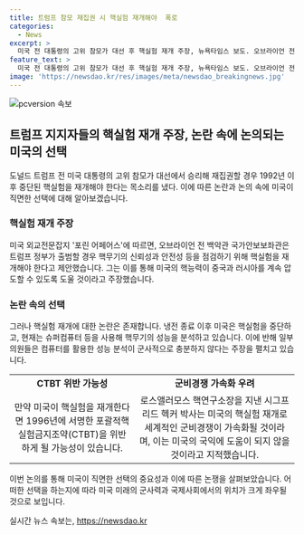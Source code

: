 ```yaml
---
title: 트럼프 참모 재집권 시 핵실험 재개해야  폭로
categories:
  - News
excerpt: >
  미국 전 대통령의 고위 참모가 대선 후 핵실험 재개 주장, 뉴욕타임스 보도. 오브라이언 전 보좌관은 미국이 중단한 핵실험 재개로 미국의 핵능력 강화를 주장하며, 이에 반대하는 목소리도 나옴. 핵실험 재개는 포괄적핵실험금지조약 위반 등 우려와 함께 세계적 군비경쟁 가속화 우려도 있음. (150자)
feature_text: >
  미국 전 대통령의 고위 참모가 대선 후 핵실험 재개 주장, 뉴욕타임스 보도. 오브라이언 전 보좌관은 미국이 중단한 핵실험 재개로 미국의 핵능력 강화를 주장하며, 이에 반대하는 목소리도 나옴. 핵실험 재개는 포괄적핵실험금지조약 위반 등 우려와 함께 세계적 군비경쟁 가속화 우려도 있음. (150자)
image: 'https://newsdao.kr/res/images/meta/newsdao_breakingnews.jpg'
---
```


<p><img src="https://newsdao.kr/res/images/meta/newsdao_breakingnews.jpg" alt="pcversion 속보" /></p>

<h2 data-ke-size="size26">트럼프 지지자들의 핵실험 재개 주장, 논란 속에 논의되는 미국의 선택</h2>

<p data-ke-size="size16">도널드 트럼프 전 미국 대통령의 고위 참모가 대선에서 승리해 재집권할 경우 1992년 이후 중단된 핵실험을 재개해야 한다는 목소리를 냈다. 이에 따른 논란과 논의 속에 미국이 직면한 선택에 대해 알아보겠습니다.</p>

<h3 data-ke-size="size24"><b>핵실험 재개 주장</b></h3>

<p data-ke-size="size16">미국 외교전문잡지 '포린 어페어스'에 따르면, 오브라이언 전 백악관 국가안보보좌관은 트럼프 정부가 출범할 경우 핵무기의 신뢰성과 안전성 등을 점검하기 위해 핵실험을 재개해야 한다고 제안했습니다. 그는 이를 통해 미국의 핵능력이 중국과 러시아를 계속 압도할 수 있도록 도울 것이라고 주장했습니다.</p>

<h3 data-ke-size="size24"><b>논란 속의 선택</b></h3>

<p data-ke-size="size16">그러나 핵실험 재개에 대한 논란은 존재합니다. 냉전 종료 이후 미국은 핵실험을 중단하고, 현재는 슈퍼컴퓨터 등을 사용해 핵무기의 성능을 분석하고 있습니다. 이에 반해 일부 의원들은 컴퓨터를 활용한 성능 분석이 군사적으로 충분하지 않다는 주장을 펼치고 있습니다.</p>

<table>
    <tr>
        <td style="text-align: center; height: 17px;"><b>CTBT 위반 가능성</b></td>
        <td style="text-align: center; height: 17px;"><b>군비경쟁 가속화 우려</b></td>
    </tr>
    <tr>
        <td style="text-align: center; height: 17px;">만약 미국이 핵실험을 재개한다면 1996년에 서명한 포괄적핵실험금지조약(CTBT)을 위반하게 될 가능성이 있습니다.</td>
        <td style="text-align: center; height: 17px;">로스앨러모스 핵연구소장을 지낸 시그프리드 헥커 박사는 미국의 핵실험 재개로 세계적인 군비경쟁이 가속화될 것이라며, 이는 미국의 국익에 도움이 되지 않을 것이라고 지적했습니다.</td>
    </tr>
</table>

<p data-ke-size="size16">이번 논의를 통해 미국이 직면한 선택의 중요성과 이에 따른 논쟁을 살펴보았습니다. 어떠한 선택을 하는지에 따라 미국 미래의 군사력과 국제사회에서의 위치가 크게 좌우될 것으로 보입니다.</p>
실시간 뉴스 속보는, <a href="https://newsdao.kr" rel="dofollow">https://newsdao.kr</a>


